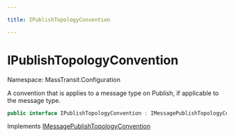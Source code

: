 ```yaml
---

title: IPublishTopologyConvention

---
```


# IPublishTopologyConvention

Namespace: MassTransit.Configuration

A convention that is applies to a message type on Publish, if applicable to
 the message type.

```csharp
public interface IPublishTopologyConvention : IMessagePublishTopologyConvention
```

Implements [IMessagePublishTopologyConvention](../masstransit-configuration/imessagepublishtopologyconvention)
